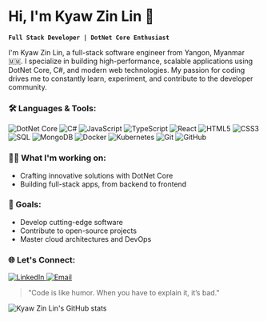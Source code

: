 # Hi, I'm Kyaw Zin Lin 👋

**`Full Stack Developer | DotNet Core Enthusiast`**

I'm Kyaw Zin Lin, a full-stack software engineer from Yangon, Myanmar 🇲🇲. I specialize in building high-performance, scalable applications using DotNet Core, C#, and modern web technologies. My passion for coding drives me to constantly learn, experiment, and contribute to the developer community.

### 🛠️ Languages & Tools:
<p>
  <img src="https://img.shields.io/badge/DotNet%20Core-5C2D91?style=for-the-badge&logo=dotnet&logoColor=white" alt="DotNet Core"/>
  <img src="https://img.shields.io/badge/C%23-239120?style=for-the-badge&logo=c-sharp&logoColor=white" alt="C#"/>
  <img src="https://img.shields.io/badge/JavaScript-F7DF1E?style=for-the-badge&logo=javascript&logoColor=black" alt="JavaScript"/>
  <img src="https://img.shields.io/badge/TypeScript-007ACC?style=for-the-badge&logo=typescript&logoColor=white" alt="TypeScript"/>
  <img src="https://img.shields.io/badge/React-61DAFB?style=for-the-badge&logo=react&logoColor=black" alt="React"/>
  <img src="https://img.shields.io/badge/HTML5-E34F26?style=for-the-badge&logo=html5&logoColor=white" alt="HTML5"/>
  <img src="https://img.shields.io/badge/CSS3-1572B6?style=for-the-badge&logo=css3&logoColor=white" alt="CSS3"/>
  <img src="https://img.shields.io/badge/SQL-4479A1?style=for-the-badge&logo=postgresql&logoColor=white" alt="SQL"/>
  <img src="https://img.shields.io/badge/MongoDB-47A248?style=for-the-badge&logo=mongodb&logoColor=white" alt="MongoDB"/>
  <img src="https://img.shields.io/badge/Docker-2496ED?style=for-the-badge&logo=docker&logoColor=white" alt="Docker"/>
  <img src="https://img.shields.io/badge/Kubernetes-326CE5?style=for-the-badge&logo=kubernetes&logoColor=white" alt="Kubernetes"/>
  <img src="https://img.shields.io/badge/Git-F05032?style=for-the-badge&logo=git&logoColor=white" alt="Git"/>
  <img src="https://img.shields.io/badge/GitHub-181717?style=for-the-badge&logo=github&logoColor=white" alt="GitHub"/>
</p>

### 👨‍💻 What I'm working on:
- Crafting innovative solutions with DotNet Core
- Building full-stack apps, from backend to frontend

### 🚀 Goals:
- Develop cutting-edge software
- Contribute to open-source projects
- Master cloud architectures and DevOps

### 🌐 Let's Connect:
<p>
  <a href="https://linkedin.com/in/your-linkedin" target="_blank">
    <img src="https://img.shields.io/badge/LinkedIn-0A66C2?style=for-the-badge&logo=linkedin&logoColor=white" alt="LinkedIn"/>
  </a>
  <a href=" kyawzinlin.dev@gmail.com">
    <img src="https://img.shields.io/badge/Email-D14836?style=for-the-badge&logo=gmail&logoColor=white" alt="Email"/>
  </a>
</p>

> "Code is like humor. When you have to explain it, it’s bad."

![Kyaw Zin Lin's GitHub stats](https://github-readme-stats.vercel.app/api?username=KyawZinLin3&show_icons=true&theme=radical)
